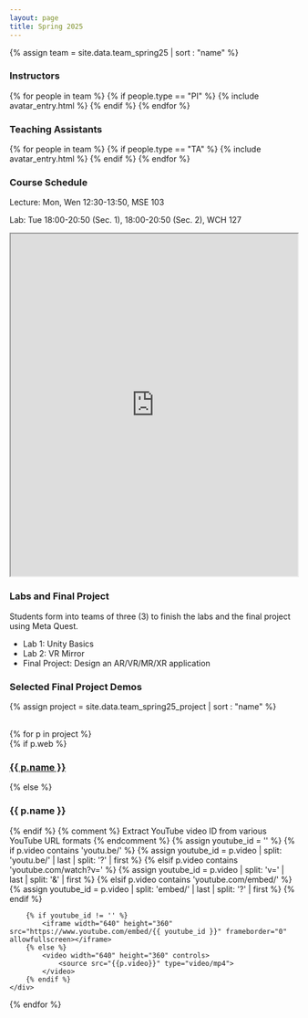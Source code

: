 ```yaml
---
layout: page
title: Spring 2025
---
```


{% assign team = site.data.team_spring25 | sort : "name" %}

### Instructors

<div class="clearfix">
{% for people in team %} 
    {% if people.type == "PI" %} 
        {% include avatar_entry.html %} 
    {% endif %} 
{% endfor %}
</div>

### Teaching Assistants
<div class="clearfix">
{% for people in team %} 
    {% if people.type == "TA" %} 
        {% include avatar_entry.html %} 
    {% endif %} 
{% endfor %}
</div>

### Course Schedule

Lecture: Mon, Wen 12:30-13:50, MSE 103

Lab: Tue 18:00-20:50 (Sec. 1), 18:00-20:50 (Sec. 2), WCH 127

<iframe style="width:100%; height:600px; overflow:hidden" src="https://docs.google.com/spreadsheets/d/e/2PACX-1vQfqGBv6sXs_6Q9PaJzMf6tCFA90NeOQCxhH4m7xBlvfBIcmuoasMAUZlAxFb1VgJZxBPg4U5nkIxq3/pubhtml?gid=0&amp;single=true&amp;widget=false&amp;range=A1:F21&amp;headers=false"></iframe>

### Labs and Final Project
Students form into teams of three (3) to finish the labs and the final project using Meta Quest.

- Lab 1: Unity Basics
- Lab 2: VR Mirror
- Final Project: Design an AR/VR/MR/XR application

### Selected Final Project Demos
{% assign project = site.data.team_spring25_project | sort : "name" %}
<div class="clearfix">
<br>
{% for p in project %}
    <div class="videos">
        {% if p.web %}
            <h3><a href="{{ p.web }}" target="_blank">{{ p.name }}</a></h3> 
        {% else %}
            <h3>{{ p.name }}</h3> 
        {% endif %}
        {% comment %} Extract YouTube video ID from various YouTube URL formats {% endcomment %}
        {% assign youtube_id = '' %}
        {% if p.video contains 'youtu.be/' %}
            {% assign youtube_id = p.video | split: 'youtu.be/' | last | split: '?' | first %}
        {% elsif p.video contains 'youtube.com/watch?v=' %}
            {% assign youtube_id = p.video | split: 'v=' | last | split: '&' | first %}
        {% elsif p.video contains 'youtube.com/embed/' %}
            {% assign youtube_id = p.video | split: 'embed/' | last | split: '?' | first %}
        {% endif %}
        
        {% if youtube_id != '' %}
            <iframe width="640" height="360" src="https://www.youtube.com/embed/{{ youtube_id }}" frameborder="0" allowfullscreen></iframe>
        {% else %}
            <video width="640" height="360" controls>
                <source src="{{p.video}}" type="video/mp4">
            </video>
        {% endif %}
    </div>
{% endfor %}
</div>